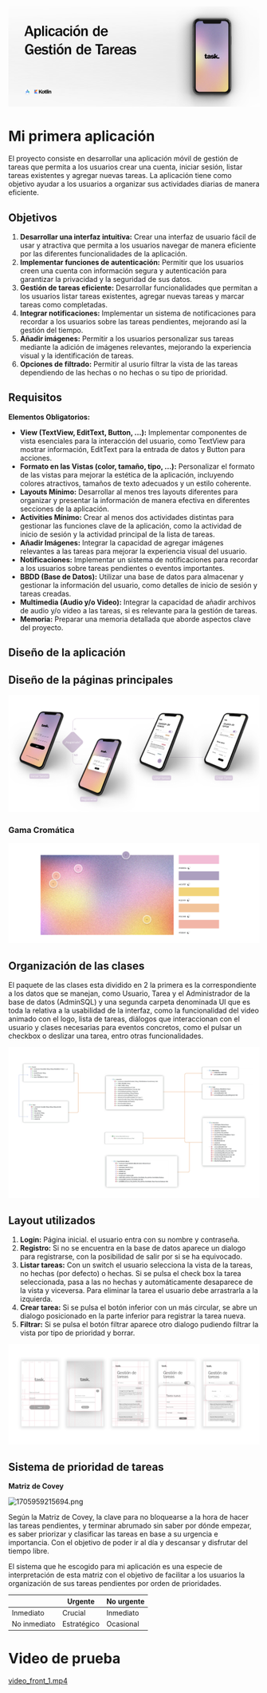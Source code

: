 ![portada.jpg](Untitled%2066b4ef4ab64b473eae15a7d01af91813/portada.jpg)

# Mi primera aplicación

El proyecto consiste en desarrollar una aplicación móvil de gestión de tareas que permita a los usuarios crear una cuenta, iniciar sesión, listar tareas existentes y agregar nuevas tareas. La aplicación tiene como objetivo ayudar a los usuarios a organizar sus actividades diarias de manera eficiente.

## Objetivos

1. **Desarrollar una interfaz intuitiva:** Crear una interfaz de usuario fácil de usar y atractiva que permita a los usuarios navegar de manera eficiente por las diferentes funcionalidades de la aplicación.
2. **Implementar funciones de autenticación:** Permitir que los usuarios creen una cuenta con información segura y autenticación para garantizar la privacidad y la seguridad de sus datos.
3. **Gestión de tareas eficiente:** Desarrollar funcionalidades que permitan a los usuarios listar tareas existentes, agregar nuevas tareas y marcar tareas como completadas.
4. **Integrar notificaciones:** Implementar un sistema de notificaciones para recordar a los usuarios sobre las tareas pendientes, mejorando así la gestión del tiempo.
5. **Añadir imágenes:** Permitir a los usuarios personalizar sus tareas mediante la adición de imágenes relevantes, mejorando la experiencia visual y la identificación de tareas.
6. **Opciones de filtrado:** Permitir al usurio filtrar la vista de las tareas dependiendo de las hechas o no hechas o su tipo de prioridad.

## Requisitos

**Elementos Obligatorios:**

- **View (TextView, EditText, Button, ...):** Implementar componentes de vista esenciales para la interacción del usuario, como TextView para mostrar información, EditText para la entrada de datos y Button para acciones.
- **Formato en las Vistas (color, tamaño, tipo, ...):** Personalizar el formato de las vistas para mejorar la estética de la aplicación, incluyendo colores atractivos, tamaños de texto adecuados y un estilo coherente.
- **Layouts Mínimo:** Desarrollar al menos tres layouts diferentes para organizar y presentar la información de manera efectiva en diferentes secciones de la aplicación.
- **Activities Mínimo:** Crear al menos dos actividades distintas para gestionar las funciones clave de la aplicación, como la actividad de inicio de sesión y la actividad principal de la lista de tareas.
- **Añadir Imágenes:** Integrar la capacidad de agregar imágenes relevantes a las tareas para mejorar la experiencia visual del usuario.
- **Notificaciones:** Implementar un sistema de notificaciones para recordar a los usuarios sobre tareas pendientes o eventos importantes.
- **BBDD (Base de Datos):** Utilizar una base de datos para almacenar y gestionar la información del usuario, como detalles de inicio de sesión y tareas creadas.
- **Multimedia (Audio y/o Video):** Integrar la capacidad de añadir archivos de audio y/o video a las tareas, si es relevante para la gestión de tareas.
- **Memoria:** Preparar una memoria detallada que aborde aspectos clave del proyecto.

## Diseño de la aplicación

## Diseño de la páginas principales

![Añadir un poco de texto (1).png](Untitled%2066b4ef4ab64b473eae15a7d01af91813/Aadir_un_poco_de_texto_(1).png)

### Gama Cromática

![![Paleta_Colores.PNG](httpsprod-files-secure.s3.us-west-2.amazonaws.com182a567c-500f-4112-9f26-b41c809dd61aa6684268-7195-42bd-bfe3-742cb7aaa745Paleta_Colores.png).png](Untitled%2066b4ef4ab64b473eae15a7d01af91813/!Paleta_Colores.PNG(httpsprod-files-secure.s3.us-west-2.amazonaws.com182a567c-500f-4112-9f26-b41c809dd61aa6684268-7195-42bd-bfe3-742cb7aaa745Paleta_Colores.png).png)

## Organización de las clases

El paquete de las clases esta dividido en 2 la primera es la correspondiente a los datos que se manejan, como Usuario, Tarea y el Administrador de la base de datos (AdminSQL) y una segunda carpeta denominada UI que es toda la relativa a la usabilidad de la interfaz, como la funcionalidad del video animado con el logo, lista de tareas, diálogos que interaccionan con el usuario y clases necesarias para eventos concretos, como el pulsar un checkbox o deslizar una tarea, entro otras funcionalidades.

![diagramaCompleto.jpg](Untitled%2066b4ef4ab64b473eae15a7d01af91813/diagramaCompleto.jpg)

## Layout utilizados

1. **Login:** Página inicial. el usuario entra con su nombre y contraseña.
2. **Registro:** Si no se encuentra en la base de datos aparece un dialogo para registrarse, con la posibilidad de salir por si se ha equivocado.
3. **Listar tareas:** Con un switch el usuario selecciona la vista de la tareas, no hechas (por defecto) o hechas. Si se pulsa el check box la tarea seleccionada, pasa a las no hechas y automáticamente desaparece de la vista y viceversa. Para eliminar la tarea el usuario debe arrastrarla a la izquierda.
4. **Crear tarea:** Si se pulsa el botón inferior con un más circular, se abre un dialogo posicionado en la parte inferior para registrar la tarea nueva.
5. **Filtrar:** Si se pulsa el botón filtrar aparece otro dialogo pudiendo filtrar la vista por tipo de prioridad y borrar.

![estructuraLayout.png](Untitled%2066b4ef4ab64b473eae15a7d01af91813/estructuraLayout.png)

## Sistema de prioridad de tareas

**Matriz de Covey**

![1705959215694.png](Untitled%2066b4ef4ab64b473eae15a7d01af91813/1705959215694.png)

Según la Matriz de Covey, la clave para no bloquearse a la hora de hacer las tareas pendientes, y terminar abrumado sin saber por dónde empezar, es saber priorizar y clasificar las tareas en base a su urgencia e importancia. Con el objetivo de poder ir al día y  descansar y disfrutar del tiempo libre.

El sistema que he escogido para mi aplicación es una especie de interpretación de esta matriz con el objetivo de facilitar a los usuarios la organización de sus tareas pendientes por orden de prioridades.

|  | Urgente  | No urgente |
| --- | --- | --- |
| Inmediato | Crucial | Inmediato |
| No inmediato | Estratégico | Ocasional |

# Video de prueba

[video_front_1.mp4](Untitled%2066b4ef4ab64b473eae15a7d01af91813/video_front_1.mp4)